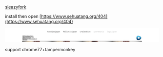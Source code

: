 [sleazyfork](https://sleazyfork.org/scripts/377746-sehuatang)

install then open [https://www.sehuatang.org/404](https://www.sehuatang.org/404)

![](https://raw.githubusercontent.com/tkkcc/sehuatang/master/1.png)

support chrome77+tampermonkey